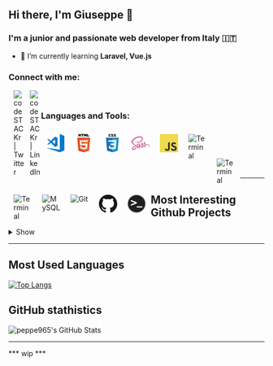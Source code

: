 ## Hi there, I'm Giuseppe 👋


### I'm a junior and passionate web developer from Italy 🇮🇹

- 🌱 I’m currently learning **Laravel, Vue.js** 




### Connect with me:

[<img align="left" alt="codeSTACKr | Twitter" width="22px" style="margin:0 10px" src="https://cdn.jsdelivr.net/npm/simple-icons@v3/icons/twitter.svg" />][twitter]
[<img align="left" alt="codeSTACKr | LinkedIn" width="22px" src="https://cdn.jsdelivr.net/npm/simple-icons@v3/icons/linkedin.svg" />][linkedin]
<br />

### Languages and Tools:

<!-- vs code -->
[<img align="left" alt="Visual Studio Code" width="36px" style="margin: 10px" src="https://raw.githubusercontent.com/github/explore/80688e429a7d4ef2fca1e82350fe8e3517d3494d/topics/visual-studio-code/visual-studio-code.png" />][webdevplaylist]
<!-- html -->
[<img align="left" alt="HTML5" width="36px" style="margin: 10px" src="https://raw.githubusercontent.com/github/explore/80688e429a7d4ef2fca1e82350fe8e3517d3494d/topics/html/html.png" />][webdevplaylist]
<!-- css -->
[<img align="left" alt="CSS3" width="36px" style="margin: 10px" src="https://raw.githubusercontent.com/github/explore/80688e429a7d4ef2fca1e82350fe8e3517d3494d/topics/css/css.png" />][cssplaylist]
<!-- sass -->
[<img align="left" alt="Sass" width="36px" style="margin: 10px" src="https://raw.githubusercontent.com/github/explore/80688e429a7d4ef2fca1e82350fe8e3517d3494d/topics/sass/sass.png" />][cssplaylist]
<!-- javascript -->
[<img align="left" alt="JavaScript" width="36px" style="margin: 10px" src="https://raw.githubusercontent.com/github/explore/80688e429a7d4ef2fca1e82350fe8e3517d3494d/topics/javascript/javascript.png" />][webdevplaylist]
<!-- vue -->
[<img align="left" alt="Terminal" width="36px" style="margin: 10px" src="https://devicons.github.io/devicon/devicon.git/icons/vuejs/vuejs-original-wordmark.svg" />][webdevplaylist]

<br>
<br>

<!-- php -->
[<img align="left" alt="Terminal" width="36px" style="margin: 10px" src="https://devicons.github.io/devicon/devicon.git/icons/php/php-original.svg" />][webdevplaylist]
<!-- laravel -->
[<img align="left" alt="Terminal" width="36px" style="margin: 10px" src="https://devicons.github.io/devicon/devicon.git/icons/laravel/laravel-plain-wordmark.svg" />][webdevplaylist]
<!-- my sql -->
[<img align="left" alt="MySQL" width="36px" style="margin: 10px" src="https://devicons.github.io/devicon/devicon.git/icons/mysql/mysql-original-wordmark.svg" />][webdevplaylist]
<!-- git -->
[<img align="left" alt="Git" width="36px" style="margin: 10px" src="https://www.vectorlogo.zone/logos/git-scm/git-scm-icon.svg" />](https://git-scm.com/)
<!-- github -->
[<img align="left" alt="GitHub" width="36px" style="margin: 10px" src="https://raw.githubusercontent.com/github/explore/78df643247d429f6cc873026c0622819ad797942/topics/github/github.png" />](https://github.com/)
<!-- shell -->
[<img align="left" alt="Terminal" width="36px" style="margin: 10px" src="https://raw.githubusercontent.com/github/explore/80688e429a7d4ef2fca1e82350fe8e3517d3494d/topics/terminal/terminal.png" />][webdevplaylist]


<br />
<br />

---
## Most Interesting Github Projects
<details>
  <summary>Show</summary>
  
<!--START_SECTION:activity-->
1. ❌ AirBnb clone  [peppe965/boolBnb](https://github.com/peppe965/boolBnB-team3)
2. 💻 Whatsapp Web  clone  [peppe965/boolzap](https://github.com/peppe965/js-html-css-boolzap)
3. 🚧 ⏳ work in progress


<!--END_SECTION:activity-->

</details>

---
## Most Used Languages
[![Top Langs](https://github-readme-stats.vercel.app/api/top-langs/?username=peppe965&layout=compact)](https://github.com/gl-guccione/github-readme-stats)

## GitHub stathistics
<img style="align:center" alt="peppe965's GitHub Stats" src="https://github-readme-stats.vercel.app/api?username=peppe965&show_icons=true&hide=stars&count_private=trueshow_icons=true" />


---






*** wip ***


[website]: wip
[twitter]: https://twitter.com/jopeppe
[telegram]: t.me/j_f965
[linkedin]: https://www.linkedin.com/in/falcogiuseppe/

[webdevplaylist]: wip
[cssplaylist]: wip